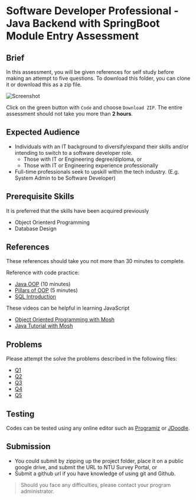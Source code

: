 # Software Developer Professional - Java Backend with SpringBoot Module Entry Assessment

## Brief

In this assessment, you will be given references for self study before making an attempt to five questions. To download this folder, you can clone it or download this as a zip file. 

![Screenshot](/assets/screenshot-code.png)

Click on the green button with `Code` and choose `Download ZIP`. The entire assessment should not take you more than **2 hours**.

## Expected Audience

- Individuals with an IT background to diversify/expand their skills and/or intending to switch to a software developer role.
    - Those with IT or Engineering degree/diploma, or
    - Those with IT or Engineering experience professionally
- Full-time professionals seek to upskill within the tech industry. (E.g. System Admin to be Software Developer)

## Prerequisite Skills

It is preferred that the skills have been acquired previously
- Object Orienterd Programming 
- Database Design

## References

These references should take you not more than 30 minutes to complete.

Reference with code practice:
- [Java OOP](https://www.w3schools.com/java/java_oop.asp) (10 minutes)
- [Pillars of OOP](https://medium.com/@cancerian0684/what-are-four-basic-principles-of-object-oriented-programming-645af8b43727) (5 minutes)
- [SQL Introduction](https://www.w3schools.com/sql/default.asp)


These videos can be helpful in learning JavaScript

- [Object Oriented Programming with Mosh](https://www.youtube.com/watch?v=pTB0EiLXUC8)
- [Java Tutorial with Mosh](https://www.youtube.com/watch?v=eIrMbAQSU34)


## Problems

Please attempt the solve the problems described in the following files:
- [Q1](./src/q1.md)
- [Q2](./src/q2.java)
- [Q3](./src/q3.md)
- [Q4](./src/q4.java)
- [Q5](./src/q5.md)

## Testing

Codes can be tested using any online editor such as [Programiz](https://www.programiz.com/java-programming/online-compiler/) or [JDoodle](https://www.jdoodle.com/online-java-compiler).

## Submission

- You could submit by zipping up the project folder, place it on a public google drive, and submit the URL to NTU Survey Portal, or
- Submit a github url if you have knowledge of using git and Github.

> Should you face any difficulties, please contact your program administrator.
